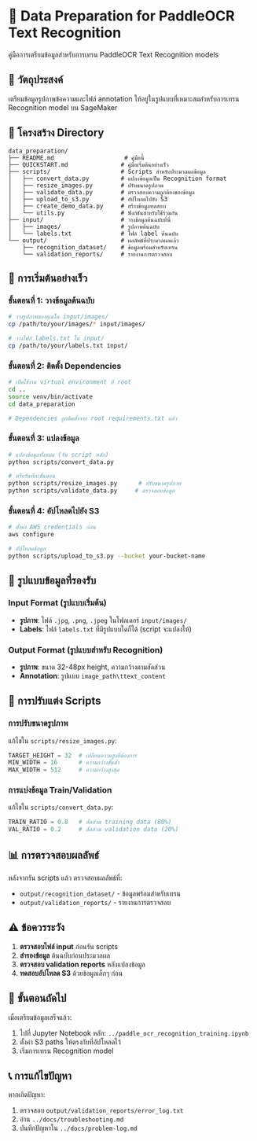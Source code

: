 # 📂 Data Preparation for PaddleOCR Text Recognition

คู่มือการเตรียมข้อมูลสำหรับการเทรน PaddleOCR Text Recognition models

## 🎯 วัตถุประสงค์

เตรียมข้อมูลรูปภาพข้อความและไฟล์ annotation ให้อยู่ในรูปแบบที่เหมาะสมสำหรับการเทรน Recognition model บน SageMaker

## 📁 โครงสร้าง Directory

```
data_preparation/
├── README.md                    # คู่มือนี้
├── QUICKSTART.md               # คู่มือเริ่มต้นอย่างเร็ว
├── scripts/                    # Scripts สำหรับประมวลผลข้อมูล
│   ├── convert_data.py         # แปลงข้อมูลเป็น Recognition format
│   ├── resize_images.py        # ปรับขนาดรูปภาพ
│   ├── validate_data.py        # ตรวจสอบความถูกต้องของข้อมูล
│   ├── upload_to_s3.py         # อัปโหลดไปยัง S3
│   ├── create_demo_data.py     # สร้างข้อมูลทดสอบ
│   └── utils.py                # ฟังก์ชันสำหรับใช้ร่วมกัน
├── input/                      # วางข้อมูลต้นฉบับที่นี่
│   ├── images/                 # รูปภาพต้นฉบับ
│   └── labels.txt              # ไฟล์ label ต้นฉบับ
└── output/                     # ผลลัพธ์ที่ประมวลผลแล้ว
    ├── recognition_dataset/    # ข้อมูลพร้อมสำหรับเทรน
    └── validation_reports/     # รายงานการตรวจสอบ
```

## 🚀 การเริ่มต้นอย่างเร็ว

### ขั้นตอนที่ 1: วางข้อมูลต้นฉบับ
```bash
# วางรูปภาพของคุณใน input/images/
cp /path/to/your/images/* input/images/

# วางไฟล์ labels.txt ใน input/
cp /path/to/your/labels.txt input/
```

### ขั้นตอนที่ 2: ติดตั้ง Dependencies
```bash
# เปิดใช้งาน virtual environment ที่ root
cd ..
source venv/bin/activate
cd data_preparation

# Dependencies ถูกติดตั้งจาก root requirements.txt แล้ว
```

### ขั้นตอนที่ 3: แปลงข้อมูล
```bash
# แปลงข้อมูลทั้งหมด (รัน script หลัก)
python scripts/convert_data.py

# หรือรันทีละขั้นตอน
python scripts/resize_images.py      # ปรับขนาดรูปภาพ
python scripts/validate_data.py     # ตรวจสอบข้อมูล
```

### ขั้นตอนที่ 4: อัปโหลดไปยัง S3
```bash
# ตั้งค่า AWS credentials ก่อน
aws configure

# อัปโหลดข้อมูล
python scripts/upload_to_s3.py --bucket your-bucket-name
```

## 📝 รูปแบบข้อมูลที่รองรับ

### Input Format (รูปแบบเริ่มต้น)
- **รูปภาพ**: ไฟล์ `.jpg`, `.png`, `.jpeg` ในโฟลเดอร์ `input/images/`
- **Labels**: ไฟล์ `labels.txt` ที่มีรูปแบบใดก็ได้ (script จะแปลงให้)

### Output Format (รูปแบบสำหรับ Recognition)
- **รูปภาพ**: ขนาด 32-48px height, ความกว้างตามสัดส่วน
- **Annotation**: รูปแบบ `image_path\ttext_content`

## 🔧 การปรับแต่ง Scripts

### การปรับขนาดรูปภาพ
แก้ไขใน `scripts/resize_images.py`:
```python
TARGET_HEIGHT = 32  # เปลี่ยนความสูงที่ต้องการ
MIN_WIDTH = 16      # ความกว้างขั้นต่ำ
MAX_WIDTH = 512     # ความกว้างสูงสุด
```

### การแบ่งข้อมูล Train/Validation
แก้ไขใน `scripts/convert_data.py`:
```python
TRAIN_RATIO = 0.8   # สัดส่วน training data (80%)
VAL_RATIO = 0.2     # สัดส่วน validation data (20%)
```

## 📊 การตรวจสอบผลลัพธ์

หลังจากรัน scripts แล้ว ตรวจสอบผลลัพธ์ที่:
- `output/recognition_dataset/` - ข้อมูลพร้อมสำหรับเทรน
- `output/validation_reports/` - รายงานการตรวจสอบ

## ⚠️ ข้อควรระวัง

1. **ตรวจสอบไฟล์ input** ก่อนรัน scripts
2. **สำรองข้อมูล** ต้นฉบับก่อนประมวลผล
3. **ตรวจสอบ validation reports** หลังแปลงข้อมูล
4. **ทดสอบอัปโหลด S3** ด้วยข้อมูลเล็กๆ ก่อน

## 🔗 ขั้นตอนถัดไป

เมื่อเตรียมข้อมูลเสร็จแล้ว:
1. ไปที่ Jupyter Notebook หลัก: `../paddle_ocr_recognition_training.ipynb`
2. ตั้งค่า S3 paths ให้ตรงกับที่อัปโหลดไว้
3. เริ่มการเทรน Recognition model

## 📞 การแก้ไขปัญหา

หากเกิดปัญหา:
1. ตรวจสอบ `output/validation_reports/error_log.txt`
2. อ่าน `../docs/troubleshooting.md`
3. บันทึกปัญหาใน `../docs/problem-log.md`
